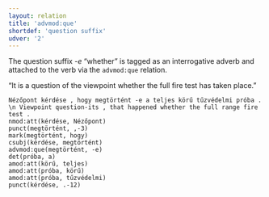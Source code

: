 ```yaml
---
layout: relation
title: 'advmod:que'
shortdef: 'question suffix'
udver: '2'
---
```


The question suffix _-e_ “whether” is tagged as an interrogative adverb and attached to the verb via the `advmod:que` relation.

“It is a question of the viewpoint whether the full fire test has taken place.”

~~~ sdparse
Nézőpont kérdése , hogy megtörtént -e a teljes körű tűzvédelmi próba . \n Viewpoint question-its , that happened whether the full range fire test .
nmod:att(kérdése, Nézőpont)
punct(megtörtént, ,-3)
mark(megtörtént, hogy)
csubj(kérdése, megtörtént)
advmod:que(megtörtént, -e)
det(próba, a)
amod:att(körű, teljes)
amod:att(próba, körű)
amod:att(próba, tűzvédelmi)
punct(kérdése, .-12)
~~~

<!-- Interlanguage links updated So kvě 14 19:02:59 CEST 2022 -->
